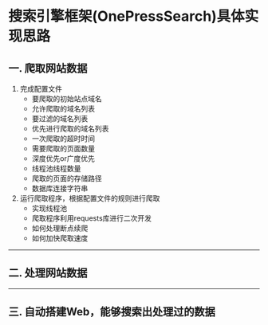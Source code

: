 # 搜索引擎框架(OnePressSearch)具体实现思路 
## 一. 爬取网站数据
1. 完成配置文件
    - 要爬取的初始站点域名
    - 允许爬取的域名列表
    - 要过滤的域名列表
    - 优先进行爬取的域名列表
    - 一次爬取的超时时间
    - 需要爬取的页面数量
    - 深度优先or广度优先
    - 线程池线程数量
    - 爬取的页面的存储路径
    - 数据库连接字符串
2. 运行爬取程序，根据配置文件的规则进行爬取
    - 实现线程池
    - 爬取程序利用requests库进行二次开发
    - 如何处理断点续爬
    - 如何加快爬取速度
***
## 二. 处理网站数据
***
## 三. 自动搭建Web，能够搜索出处理过的数据
